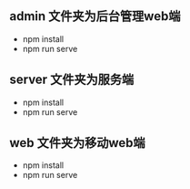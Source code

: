 ## admin 文件夹为后台管理web端

- npm install 
- npm run serve

## server 文件夹为服务端

- npm install 
- npm run serve

## web 文件夹为移动web端

- npm install 
- npm run serve